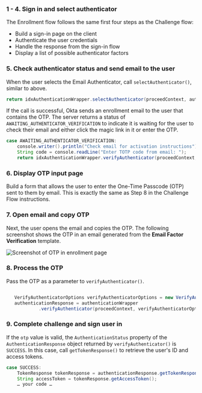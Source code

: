 ### 1 - 4. Sign in and select authenticator

The Enrollment flow follows the same first four steps as the Challenge flow:

* Build a sign-in page on the client
* Authenticate the user credentials
* Handle the response from the sign-in flow
* Display a list of possible authenticator factors

### 5. Check authenticator status and send email to the user

When the user selects the Email Authenticator, call `selectAuthenticator()`, similar to above.

```java
return idxAuthenticationWrapper.selectAuthenticator(proceedContext, authenticator);
```

If the call is successful, Okta sends an enrollment email to the user that contains the OTP. The server returns a status of `AWAITING_AUTHENTICATOR_VERIFICATION` to indicate it is waiting for the user to check their email and either click the magic link in it or enter the OTP.

```java
case AWAITING_AUTHENTICATOR_VERIFICATION:
    console.writer().println("Check email for activation instructions");
    String code = console.readLine("Enter TOTP code from email: ");
    return idxAuthenticationWrapper.verifyAuthenticator(proceedContext, new VerifyAuthenticatorOptions(code));
```

### 6. Display OTP input page

Build a form that allows the user to enter the One-Time Passcode (OTP) sent to them by email. This is exactly the same as Step 8 in the Challenge Flow instructions.

### 7. Open email and copy OTP

Next, the user opens the email and copies the OTP. The following screenshot shows the OTP in an email generated from the **Email Factor Verification** template.

<div class="common-image-format">

![Screenshot of OTP in enrollment page](/img/authenticators/authenticators-email-enroll-otp.png)

</div>

### 8. Process the OTP

Pass the OTP as a parameter to `verifyAuthenticator()`.


```java

   VerifyAuthenticatorOptions verifyAuthenticatorOptions = new VerifyAuthenticatorOptions(otp);
   authenticationResponse = authenticationWrapper
            .verifyAuthenticator(proceedContext, verifyAuthenticatorOptions);
```

### 9. Complete challenge and sign user in

If the `otp` value is valid, the `AuthenticationStatus` property of the `AuthenticationResponse` object returned by `verifyAuthenticator()` is `SUCCESS`. In this case, call `getTokenResponse()` to retrieve the user's ID and access tokens.

```java
case SUCCESS:
    TokenResponse tokenResponse = authenticationResponse.getTokenResponse();
    String accessToken = tokenResponse.getAccessToken();
    … your code …
```
